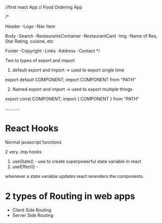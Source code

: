 

//first react App
// Food Ordering App

/*

Header
    -Logo
    -Nav Item

Body
    -Search
    -RestaurantsContainer
        -RestaurantCard
            -Img
            -Name of Res, Star Rating, cuisine, etc

Footer
    -Copyright
    -Links
    -Address
    -Contact
*/


Two to types of export and import
1. default export and import  -> used to export single time

export default COMPONENT;
import COMPONENT from "PATH"

2. Named export and import -> used to export multiple things

export const COMPONENT;
import { COMPONENT } from "PATH"


............
# React Hooks
Normal javascript functions

2 very. imp hooks
1. useState() - use to create superpowerful state variable in react
2. useEffect() - 

whenever a state variable updates react rerenders the components.


# 2 types of Routing in web apps
- Client Side Routing
- Server Side Routing